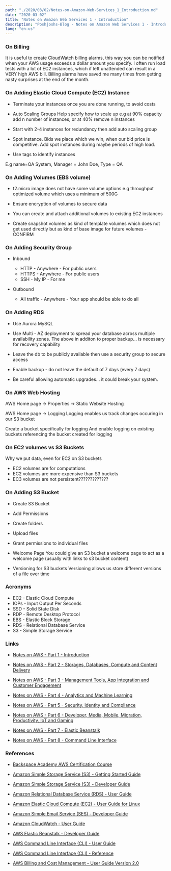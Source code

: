 ```yaml
---
path: "./2020/03/02/Notes-on-Amazon-Web-Services_1_Introduction.md"
date: "2020-03-02"
title: "Notes on Amazon Web Services 1 - Introduction"
description: "Poshjoshs-Blog - Notes on Amazon Web Services 1 - Introduction"
lang: "en-us"
---
```


### On Billing ###

It is useful to create CloudWatch billing alarms, this way you can be notified when your AWS usage exceeds a dollar amount you specify. I often run load tests with a lot of EC2 instances, which if left unattended can result in a VERY high AWS bill. Billing alarms have saved me many times from getting nasty surprises at the end of the month.

### On Adding Elastic Cloud Compute (EC2) Instance ###

- Terminate your instances once you are done running, to avoid costs

- Auto Scaling Groups
Help specify how to scale up e.g at 90% capacity add n number of instances, or at 40% remove n instances

- Start with 2-4 instances for redundancy then add auto scaling group

- Spot instance. Bids we place which we win, when our bid price is competitive. Add spot instances during maybe periods of high load.

- Use tags to identify instances

E.g name=QA System, Manager = John Doe, Type = QA

### On Adding Volumes (EBS volume) ###
- t2.micro image does not have some volume options e.g throughput optimized volume which uses a minimum of 500G

- Ensure encryption of volumes to secure data

- You can create and attach additional volumes to existing EC2 instances

- Create snapshot volumes as kind of template volumes which does not get used directly but as kind of base image for future volumes - CONFIRM

### On Adding Security Group ###

- Inbound
  * HTTP - Anywhere  - For public users
  * HTTPS - Anywhere - For public users
  * SSH - My IP  - For me

- Outbound
  * All traffic - Anywhere - Your app should be able to do all

### On Adding RDS ###

- Use Aurora MySQL

- Use Multi - AZ deployment to spread your database across multiple availability zones.
The above in additon to proper backup... is necessary for recovery capability

- Leave the db to be publicly available then use a security group to secure access

- Enable backup - do not leave the default of 7 days (every 7 days)

- Be careful allowing automatic upgrades... it could break your system.

### On AWS Web Hosting ###

AWS Home page -> Properties -> Static Website Hosting

AWS Home page -> Logging
Logging enables us track changes occuring in our S3 bucket

Create a bucket specifically for logging
And enable logging on existing buckets referencing the bucket created for logging

### On EC2 volumes vs S3 Buckets ###
Why we put data, even for EC2 on S3 buckets
- EC2 volumes are for computations
- EC2 volumes are more expensive than S3 buckets
- EC3 volumes are not persistent?????????????

### On Adding S3 Bucket ###
- Create S3 Bucket
- Add Permissions
- Create folders
- Upload files
- Grant permissions to individual files

- Welcome Page
You could give an S3 bucket a welcome page to act as a welcome page (usually with links to s3 bucket content)

- Versioning for S3 buckets
Versioning allows us store different versions of a file over time

### Acronyms ###
- EC2 - Elastic Cloud Compute
- IOPs - Input Output Per Seconds
- SSD - Solid State Disk
- RDP - Remote Desktop Protocol
- EBS - Elastic Block Storage
- RDS - Relational Database Service
- S3 - Simple Storage Service

### Links ###

- [Notes on AWS - Part 1 - Introduction](/2020/03/02/Notes-on-Amazon-Web-Services_1_Introduction/)

- [Notes on AWS - Part 2 - Storages, Databases, Compute and Content Delivery](/2020/03/02/Notes-on-Amazon-Web-Services_2_Storages-databases-compute-and-content-delivery/)

- [Notes on AWS - Part 3 - Management Tools, App Integration and Customer Engagement](/2020/03/02/Notes-on-Amazon-Web-Services_3_Managment-tools-app-integration-and-customer-engagement/)

- [Notes on AWS - Part 4 - Analytics and Machine Learning](/2020/03/02/Notes-on-Amazon-Web-Services_4_Analytics-and-machine-learning/)

- [Notes on AWS - Part 5 - Security, Identity and Compliance](/2020/03/02/Notes-on-Amazon-Web-Services_5_Security-identity-and-compliance/)

- [Notes on AWS - Part 6 - Developer, Media, Mobile, Migration, Productivity, IoT and Gaming](/2020/03/02/Notes-on-Amazon-Web-Services_6_Developer-media-migration-productivity-iot-and-gaming/)

- [Notes on AWS - Part 7 - Elastic Beanstalk](/2020/03/02/Notes-on-Amazon-Web-Services_7_Elastic-beanstalk/)

- [Notes on AWS - Part 8 - Command Line Interface](/2020/03/02/Notes-on-Amazon-Web-Services_8_Command-line-interface/)

### References ###

- [Backspace Academy AWS Certification Course](http://cdn.backspace.academy/courses/aws-certification/01/010/references-01-01.pdf)

- [Amazon Simple Storage Service (S3) - Getting Started Guide](https://docs.aws.amazon.com/AmazonS3/latest/gsg/s3-gsg.pdf)

- [Amazon Simple Storage Service (S3) - Developer Guide](https://docs.aws.amazon.com/AmazonS3/latest/dev/s3-dg.pdf)

- [Amazon Relational Database Service (RDS) - User Guide](https://docs.aws.amazon.com/AmazonRDS/latest/UserGuide/rds-ug.pdf)

- [Amazon Elastic Cloud Compute (EC2) - User Guide for Linux](https://docs.aws.amazon.com/AWSEC2/latest/UserGuide/ec2-ug.pdf)

- [Amazon Simple Email Service (SES) - Developer Guide](https://docs.aws.amazon.com/ses/latest/DeveloperGuide/ses-dg.pdf)

- [Amazon CloudWatch - User Guide](https://docs.aws.amazon.com/AmazonCloudWatch/latest/monitoring/acw-ug.pdf)

- [AWS Elastic Beanstalk - Developer Guide](https://docs.aws.amazon.com/elasticbeanstalk/latest/dg/awseb-dg.pdf)

- [AWS Command Line Interface (CLI) - User Guide](https://docs.aws.amazon.com/cli/latest/userguide/aws-cli.pdf)

- [AWS Command Line Interface (CLI) - Reference](https://docs.aws.amazon.com/cli/latest/reference/)

- [AWS Billing and Cost Management - User Guide Version 2.0](https://docs.aws.amazon.com/awsaccountbilling/latest/aboutv2/awsaccountbilling-aboutv2.pdf)
